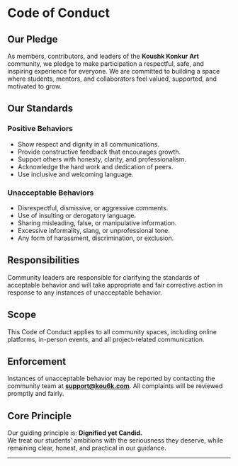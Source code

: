 # Code of Conduct

## Our Pledge
As members, contributors, and leaders of the **Koushk Konkur Art** community, we pledge to make participation a respectful, safe, and inspiring experience for everyone. We are committed to building a space where students, mentors, and collaborators feel valued, supported, and motivated to grow.

## Our Standards

### Positive Behaviors
- Show respect and dignity in all communications.  
- Provide constructive feedback that encourages growth.  
- Support others with honesty, clarity, and professionalism.  
- Acknowledge the hard work and dedication of peers.  
- Use inclusive and welcoming language.  

### Unacceptable Behaviors
- Disrespectful, dismissive, or aggressive comments.  
- Use of insulting or derogatory language.  
- Sharing misleading, false, or manipulative information.  
- Excessive informality, slang, or unprofessional tone.  
- Any form of harassment, discrimination, or exclusion.  

## Responsibilities
Community leaders are responsible for clarifying the standards of acceptable behavior and will take appropriate and fair corrective action in response to any instances of unacceptable behavior.

## Scope
This Code of Conduct applies to all community spaces, including online platforms, in-person events, and all project-related communication.

## Enforcement
Instances of unacceptable behavior may be reported by contacting the community team at **support@kou6k.com**. All complaints will be reviewed promptly and fairly.

## Core Principle
Our guiding principle is: **Dignified yet Candid.**  
We treat our students’ ambitions with the seriousness they deserve, while remaining clear, honest, and practical in our guidance.

---

